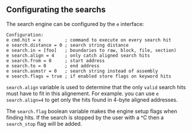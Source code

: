 ## Configurating the searchs

The search engine can be configured by the `e` interface:

    Configuration:
    e cmd.hit = x         ; command to execute on every search hit
    e search.distance = 0 ; search string distance
    e search.in = [foo]   ; boundaries to raw, block, file, section)
    e search.align = 4    ; only catch aligned search hits
    e search.from = 0     ; start address
    e search.to = 0       ; end address
    e search.asmstr = 0   ; search string instead of assembly
    e search.flags = true ; if enabled store flags on keyword hits

`search.align` variable is used to determine that the only `valid` search hits must have to fit in this alignement. For example. you can use `e search.align=4` to get only the hits found in 4-byte aligned addresses.

The `search.flag` boolean variable makes the engine setup flags when finding hits. If the search is stopped by the user with a ^C then a `search_stop` flag will be added.
